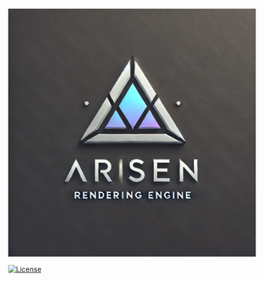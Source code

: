 ![img](./Arisen/Editor/ArisenEditor/Assets/LOGO.png)

[![License](https://img.shields.io/github/license/:user/:repo)](https://github.com/ArisenEngine/Engine/blob/main/LICENSE)
